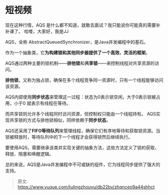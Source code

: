 # 短视频

现在这种行情，AQS 是什么都不知道，就敢去面试？我只能说你可能真的需要补补课了。  哈喽，大家好，我是JJ

AQS，全称 AbstractQueuedSynchronizer，是Java并发编程中的基石。

作为一个抽象类，它**为构建锁和其他同步器提供了一个高效、灵活的框架**。

AQS通过两种主要的锁机制——**排他锁**和**共享锁**——来控制线程对共享资源的访问。

**排他锁**，又称为独占锁，确保在多个线程竞争同一资源时，只有一个线程能够访问该资源。

AQS内部使用**同步状态**来管理这一过程：状态为0表示锁空闲，大于0表示锁被占用，小于0 就表示有线程在等待。

而共享锁则允许多个线程同时访问资源，但控制权只能由一个线程持有。 AQS实现共享锁的方式与排他锁相似，同样依赖于**同步状态**。

AQS还采用了**FIFO等待队列**来管理线程，确保它们有序地等待和获取锁资源。当锁被释放时，等待队列中的下一个线程才会获得锁然后继续执行。

要使用AQS，需要继承该类并实现关键的抽象方法，这些方法定义了锁的获取、释放、阻塞和唤醒逻辑。

总的来说，AQS是Java并发编程中不可或缺的组件，它为线程同步提供了强大的支持。


> 原文: <https://www.yuque.com/tulingzhouyu/db22bv/zhqnceo9a44shhct>